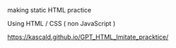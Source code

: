 making static HTML practice

Using HTML / CSS  ( non JavaScript )

https://kascald.github.io/GPT_HTML_Imitate_pracktice/
